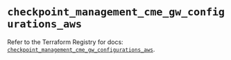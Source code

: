 # `checkpoint_management_cme_gw_configurations_aws`

Refer to the Terraform Registry for docs: [`checkpoint_management_cme_gw_configurations_aws`](https://registry.terraform.io/providers/checkpointsw/checkpoint/2.11.0/docs/resources/management_cme_gw_configurations_aws).

